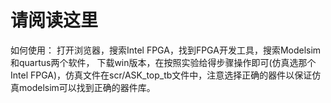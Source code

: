 <h1>请阅读这里</h1>
如何使用：
打开浏览器，搜索Intel FPGA，找到FPGA开发工具，搜索Modelsim和quartus两个软件，
下载win版本，在按照实验给得步骤操作即可(仿真选那个Intel FPGA)，仿真文件在scr/ASK_top_tb文件中，注意选择正确的器件以保证仿真modelsim可以找到正确的器件库。
